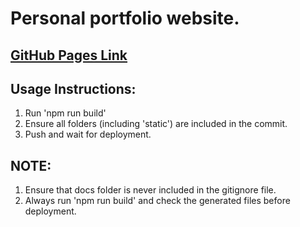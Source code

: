 # Personal portfolio website.

## [GitHub Pages Link](https://surya-06.github.io)

## Usage Instructions:
1. Run 'npm run build'
2. Ensure all folders (including 'static') are included in the commit.
3. Push and wait for deployment.

## NOTE:
1. Ensure that docs folder is never included in the gitignore file.
2. Always run 'npm run build' and check the generated files before deployment.

